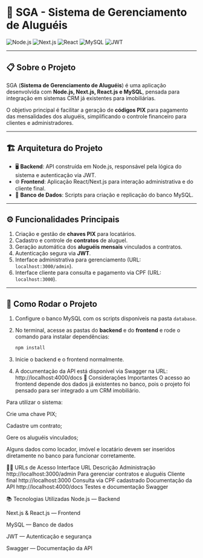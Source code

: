 # 🚀 SGA - Sistema de Gerenciamento de Aluguéis

![Node.js](https://img.shields.io/badge/Node.js-339933?style=for-the-badge&logo=node.js&logoColor=white) 
![Next.js](https://img.shields.io/badge/Next.js-000000?style=for-the-badge&logo=next.js&logoColor=white) 
![React](https://img.shields.io/badge/React-20232A?style=for-the-badge&logo=react&logoColor=61DAFB)
![MySQL](https://img.shields.io/badge/MySQL-4479A1?style=for-the-badge&logo=mysql&logoColor=white)
![JWT](https://img.shields.io/badge/JWT-black?style=for-the-badge&logo=JSON%20web%20tokens)

---

## 📋 Sobre o Projeto

SGA (**Sistema de Gerenciamento de Aluguéis**) é uma aplicação desenvolvida com **Node.js, Next.js, React.js e MySQL**, pensada para integração em sistemas CRM já existentes para imobiliárias.

O objetivo principal é facilitar a geração de **códigos PIX** para pagamento das mensalidades dos aluguéis, simplificando o controle financeiro para clientes e administradores.

---

## 🏗 Arquitetura do Projeto

- 🖥 **Backend**: API construída em Node.js, responsável pela lógica do sistema e autenticação via JWT.
- 🌐 **Frontend**: Aplicação React/Next.js para interação administrativa e do cliente final.
- 💾 **Banco de Dados**: Scripts para criação e replicação do banco MySQL.

---

## ⚙️ Funcionalidades Principais

1. Criação e gestão de **chaves PIX** para locatários.
2. Cadastro e controle de **contratos** de aluguel.
3. Geração automática dos **aluguéis mensais** vinculados a contratos.
4. Autenticação segura via **JWT**.
5. Interface administrativa para gerenciamento (URL: `localhost:3000/admin`).
6. Interface cliente para consulta e pagamento via CPF (URL: `localhost:3000`).

---

## 🚀 Como Rodar o Projeto

1. Configure o banco MySQL com os scripts disponíveis na pasta `database`.
2. No terminal, acesse as pastas do **backend** e do **frontend** e rode o comando para instalar dependências:

   ```bash
   npm install
3. Inicie o backend e o frontend normalmente.

4. A documentação da API está disponível via Swagger na URL:
   http://localhost:4000/docs
🔑 Considerações Importantes
O acesso ao frontend depende dos dados já existentes no banco, pois o projeto foi pensado para ser integrado a um CRM imobiliário.

Para utilizar o sistema:

Crie uma chave PIX;

Cadastre um contrato;

Gere os aluguéis vinculados;

Alguns dados como locador, imóvel e locatário devem ser inseridos diretamente no banco para funcionar corretamente.

🧑‍💻 URLs de Acesso
Interface	URL	Descrição
Administração	http://localhost:3000/admin	Para gerenciar contratos e aluguéis
Cliente final	http://localhost:3000	Consulta via CPF cadastrado
Documentação da API	http://localhost:4000/docs	Testes e documentação Swagger

📚 Tecnologias Utilizadas
Node.js — Backend

Next.js & React.js — Frontend

MySQL — Banco de dados

JWT — Autenticação e segurança

Swagger — Documentação da API

